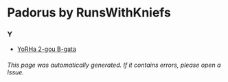 # Padorus by RunsWithKniefs

### Y
* [YoRHa 2-gou B-gata](https://github.com/shadow578/Project-Padoru/blob/master/table-of-contents/characters/YoRHa2gouBgata.md)

###### This page was automatically generated. If it contains errors, please open a Issue.
